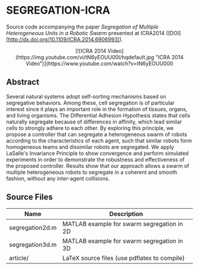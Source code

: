 SEGREGATION-ICRA
================

Source code accompanying the paper *Segregation of Multiple Heterogeneous Units in a Robotic Swarm* presented at ICRA2014 ([DOI][http://dx.doi.org/10.1109/ICRA.2014.6906993]).

<center>
[![ICRA 2014 Video](https://img.youtube.com/vi/tN6yEOUU00I/hqdefault.jpg "ICRA 2014 Video")](https://www.youtube.com/watch?v=tN6yEOUU00I)
</center>

Abstract
--------

Several natural systems adopt self-sorting mechanisms based on
segregative behaviors. Among these, cell segregation is of particular
interest since it plays an important role in the formation of tissues,
organs, and living organisms. The Differential Adhesion Hypothesis
states that cells naturally segregate because of differences in
affinity, which lead similar cells to strongly adhere to each
other. By exploring this principle, we propose a controller that can
segregate a heterogeneous swarm of robots according to the
characteristics of each agent, such that similar robots form
homogeneous teams and dissimilar robots are segregated. We apply
LaSalle's Invariance Principle to show convergence and perform
simulated experiments in order to demonstrate the robustness and
effectiveness of the proposed controller. Results show that our
approach allows a swarm of multiple heterogeneous robots to segregate
in a coherent and smooth fashion, without any inter-agent collisions.

Source Files
------------

Name            | Description
----------------|----------------------------------------------
segregation2d.m |  MATLAB example for swarm segregation in 2D
segregation3d.m |  MATLAB example for swarm segregation in 3D
article/        |  LaTeX source files (use pdflatex to compile)




